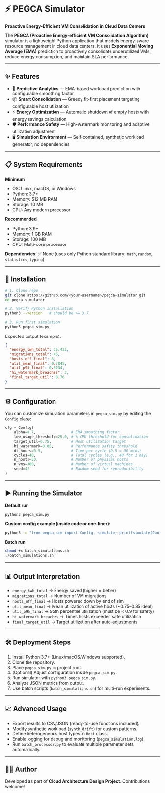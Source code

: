 # ⚡ PEGCA Simulator

**Proactive Energy-Efficient VM Consolidation in Cloud Data Centers**

The **PEGCA (Proactive Energy-efficient VM Consolidation Algorithm)** simulator is a lightweight Python application that models energy-aware resource management in cloud data centers. It uses **Exponential Moving Average (EMA)** prediction to proactively consolidate underutilized VMs, reduce energy consumption, and maintain SLA performance.

---

## ✨ Features

* 🔮 **Predictive Analytics** — EMA-based workload prediction with configurable smoothing factor
* 📦 **Smart Consolidation** — Greedy fit-first placement targeting configurable host utilization
* ⚡ **Energy Optimization** — Automatic shutdown of empty hosts with energy savings calculation
* 🛡️ **Performance Safety** — High-watermark monitoring and adaptive utilization adjustment
* 🖥️ **Simulation Environment** — Self-contained, synthetic workload generator, no dependencies

---

## 📋 System Requirements

**Minimum**

* OS: Linux, macOS, or Windows
* Python: 3.7+
* Memory: 512 MB RAM
* Storage: 10 MB
* CPU: Any modern processor

**Recommended**

* Python: 3.9+
* Memory: 1 GB RAM
* Storage: 100 MB
* CPU: Multi-core processor

**Dependencies**: ✅ None (uses only Python standard library: `math`, `random`, `statistics`, `typing`)

---

## 🚀 Installation

```bash
# 1. Clone repo
git clone https://github.com/<your-username>/pegca-simulator.git
cd pegca-simulator

# 2. Verify Python installation
python3 --version   # should be >= 3.7

# 3. Run first simulation
python3 pegca_sim.py
```

Expected output (example):

```json
{
  "energy_kwh_total": 15.432,
  "migrations_total": 45,
  "hosts_off_final": 8,
  "util_mean_final": 0.7845,
  "util_p95_final": 0.9234,
  "hi_watermark_breaches": 3,
  "final_target_util": 0.76
}
```

---

## ⚙️ Configuration

You can customize simulation parameters in `pegca_sim.py` by editing the `Config` class:

```python
cfg = Config(
    alpha=0.7,                # EMA smoothing factor
    low_usage_threshold=25.0, # % CPU threshold for consolidation
    target_util=0.75,         # Host utilization target
    hi_watermark=0.85,        # Performance safety threshold
    dt_hours=0.5,             # Time per cycle (0.5 = 30 mins)
    cycles=48,                # Total cycles (e.g., 48 for 1 day)
    n_hosts=50,               # Number of physical hosts
    n_vms=300,                # Number of virtual machines
    seed=42                   # Random seed for reproducibility
)
```

---

## ▶️ Running the Simulator

**Default run**

```bash
python3 pegca_sim.py
```

**Custom config example (inside code or one-liner):**

```bash
python3 -c "from pegca_sim import Config, simulate; print(simulate(Config(n_hosts=10, n_vms=50, cycles=12, target_util=0.70)))"
```

**Batch run**

```bash
chmod +x batch_simulations.sh
./batch_simulations.sh
```

---

## 📊 Output Interpretation

* `energy_kwh_total` → Energy saved (higher = better)
* `migrations_total` → Number of VM migrations
* `hosts_off_final` → Hosts powered down by end of sim
* `util_mean_final` → Mean utilization of active hosts (~0.75–0.85 ideal)
* `util_p95_final` → 95th percentile utilization (must be < 0.9 for safety)
* `hi_watermark_breaches` → Times hosts exceeded safe utilization
* `final_target_util` → Target utilization after auto-adjustments

---

## 🛠️ Deployment Steps

1. Install Python 3.7+ (Linux/macOS/Windows supported).
2. Clone the repository.
3. Place `pegca_sim.py` in project root.
4. (Optional) Adjust configuration inside `pegca_sim.py`.
5. Run simulator with `python3 pegca_sim.py`.
6. Analyze JSON metrics from output.
7. Use batch scripts (`batch_simulations.sh`) for multi-run experiments.

---

## 📈 Advanced Usage

* Export results to CSV/JSON (ready-to-use functions included).
* Modify synthetic workload (`synth_drift`) for custom patterns.
* Define heterogeneous host types in `Host` class.
* Enable logging for debug and monitoring (`pegca_simulation.log`).
* Run `batch_processor.py` to evaluate multiple parameter sets automatically.

---

## 👨‍💻 Author

Developed as part of **Cloud Architecture Design Project**. Contributions welcome!
